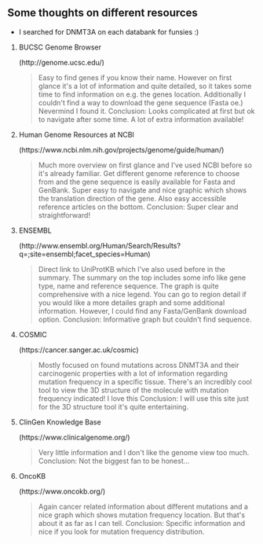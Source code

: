 ## Some thoughts on different resources

* I searched for DNMT3A on each databank for funsies :)

<ol>
<li>BUCSC Genome Browser</li>
  <p> (http://genome.ucsc.edu/) </p>
  
> Easy to find genes if you know their name. However on first glance it's a lot of information and quite detailed,
so it takes some time to find information on e.g. the genes location. 
Additionally I couldn't find a way to download the gene sequence (Fasta oe.) Nevermind I found it.
> Conclusion: Looks complicated at first but ok to navigate after some time. A lot of extra information available!
  
<li>Human Genome Resources at NCBI</li>
  <p>(https://www.ncbi.nlm.nih.gov/projects/genome/guide/human/)<p>
  
> Much more overview on first glance and I've used NCBI before so it's already familiar. Get different genome reference to choose from
and the gene sequence is easily available for Fasta and GenBank. Super easy to navigate and nice graphic which shows the translation direction of the gene.
Also easy accessible reference articles on the bottom.
>Conclusion: Super clear and straightforward!
  
  
<li>ENSEMBL</li>
  <p>(http://www.ensembl.org/Human/Search/Results?q=;site=ensembl;facet_species=Human)<p>

> Direct link to UniProtKB which I've also used before in the summary. The summary on the top includes some info like
gene type, name and reference sequence. The graph is quite comprehensive with a nice legend. You can go to region detail if you
would like a more detailes graph and some additional information. However, I could find any Fasta/GenBank download option.
>Conclusion: Informative graph but couldn't find sequence.
  
  
<li>COSMIC</li>
  <p>(https://cancer.sanger.ac.uk/cosmic)<p>

> Mostly focused on found mutations across DNMT3A and their carcinogenic properties with a lot of information regarding mutation
frequency in a specific tissue. There's an incredibly cool tool to view the
3D structure of the molecule with mutation frequency indicated! I love this
>Conclusion: I will use this site just for the 3D structure tool it's quite entertaining. 
  
<li>ClinGen Knowledge Base</li>
  <p>(https://www.clinicalgenome.org/)<p>

> Very little information and I don't like the genome view too much. 
>Conclusion: Not the biggest fan to be honest...
  
<li>OncoKB</li>
  <p>(https://www.oncokb.org/)<p> 

> Again cancer related information about different mutations and a nice graph which shows mutation frequency location. 
But that's about it as far as I can tell.
>Conclusion: Specific information and nice if you look for mutation frequency distribution.
  
</ol>



